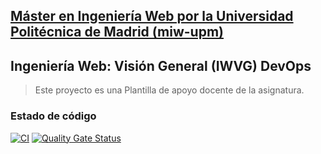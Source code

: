 ## [Máster en Ingeniería Web por la Universidad Politécnica de Madrid (miw-upm)](http://miw.etsisi.upm.es)
## Ingeniería Web: Visión General (IWVG) DevOps
> Este proyecto es una Plantilla de apoyo docente de la asignatura.

### Estado de código
[![CI](https://github.com/1257198442/iwvg-devops-Shi-Jiaming/actions/workflows/ci.yml/badge.svg?branch=develop)](https://github.com/1257198442/iwvg-devops-Shi-Jiaming/actions/workflows/ci.yml)
[![Quality Gate Status](https://sonarcloud.io/api/project_badges/measure?project=iwvg-devops-Shi-Jiaming&metric=alert_status)](https://sonarcloud.io/summary/new_code?id=iwvg-devops-Shi-Jiaming)

